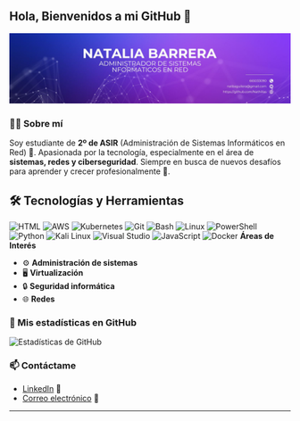 ## Hola, Bienvenidos a mi GitHub 👋

![iamgen](img/portadagithub.jpg)


### 👨‍💻 Sobre mí
Soy estudiante de **2º de ASIR** (Administración de Sistemas Informáticos en Red) 🚀. Apasionada por la tecnología, especialmente en el área de **sistemas, redes y ciberseguridad**. Siempre en busca de nuevos desafíos para aprender y crecer profesionalmente 🌱.

## 🛠️ Tecnologías y Herramientas

![HTML](https://img.icons8.com/color/48/000000/html-5.png)   ![AWS](https://img.icons8.com/color/48/000000/amazon-web-services.png)   ![Kubernetes](https://img.icons8.com/color/48/000000/kubernetes.png)   ![Git](https://img.icons8.com/color/48/000000/git.png)  ![Bash](https://img.icons8.com/color/48/000000/bash.png)   ![Linux](https://img.icons8.com/color/48/000000/linux.png)  ![PowerShell](https://img.icons8.com/color/48/000000/powershell.png)  ![Python](https://img.icons8.com/color/48/000000/python.png)  ![Kali Linux](https://img.icons8.com/color/48/000000/kali-linux.png)    ![Visual Studio](https://img.icons8.com/color/48/000000/visual-studio.png)   ![JavaScript](https://img.icons8.com/color/48/000000/javascript.png)  ![Docker](https://img.icons8.com/color/48/000000/docker.png)
<strong>Áreas de Interés</strong>

- ⚙️ **Administración de sistemas**
- 🖥️ **Virtualización**
- 🔒 **Seguridad informática**
- 🌐 **Redes**

</details>


### 🚀 Mis estadísticas en GitHub
![Estadísticas de GitHub](https://github-readme-stats.vercel.app/api?username=nathillas&show_icons=true&theme=radical)

### 📫 Contáctame
- [LinkedIn](https://www.linkedin.com/in/natalia-barrera-aguilera-870370295/) 💼
- [Correo electrónico](mailto:tuemail@dominio.com) 📧

---
